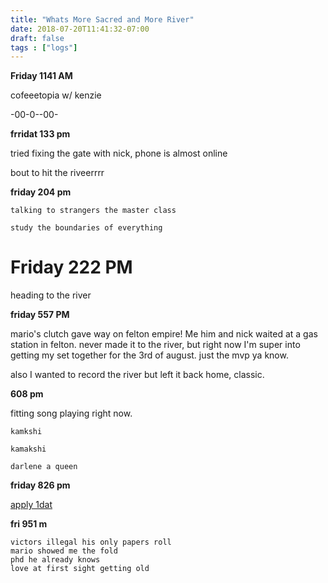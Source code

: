 ```yaml
---
title: "Whats More Sacred and More River"
date: 2018-07-20T11:41:32-07:00
draft: false
tags : ["logs"]
---
```


**Friday 1141 AM**




cofeeetopia  w/  kenzie



-00-0--00-

**frridat 133 pm**


tried fixing the gate with nick, phone is almost online

bout to hit the riveerrrr



**friday 204 pm**


```
talking to strangers the master class

study the boundaries of everything

```


# Friday 222 PM

heading to the river


**friday 557 PM**

mario's clutch gave way on felton empire! Me him and nick waited at a gas station in felton. never made it to the river, but right now I'm super into getting my set together for the 3rd of august. just the mvp ya know.

also I wanted to record the river but left it back home, classic.




**608 pm**

fitting song playing right now.
```
kamkshi

kamakshi

darlene a queen
```



**friday 826 pm**

<a href="https://sfbay.craigslist.org/sfc/tfr/d/actor/6645815340.html">apply 1dat</a>


**fri 951 m**
```
victors illegal his only papers roll
mario showed me the fold
phd he already knows
love at first sight getting old

```
